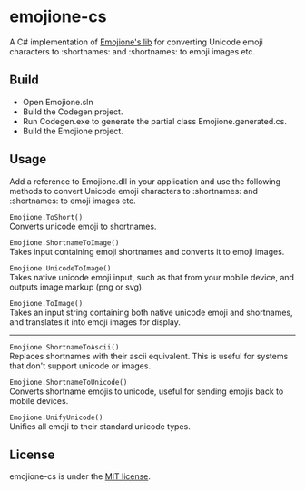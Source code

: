 # emojione-cs

A C# implementation of [Emojione's lib](https://github.com/Ranks/emojione) for converting Unicode emoji characters to :shortnames: and :shortnames: to emoji images etc. 

## Build

* Open Emojione.sln
* Build the Codegen project.
* Run Codegen.exe to generate the partial class Emojione.generated.cs. 
* Build the Emojione project.

## Usage

Add a reference to Emojione.dll in your application and use the following methods to convert Unicode emoji characters to :shortnames: and :shortnames: to emoji images etc.

`Emojione.ToShort()`  
Converts unicode emoji to shortnames.

`Emojione.ShortnameToImage()`  
Takes input containing emoji shortnames and converts it to emoji images.

`Emojione.UnicodeToImage()`  
Takes native unicode emoji input, such as that from your mobile device, and outputs image markup (png or svg).

`Emojione.ToImage()`  
Takes an input string containing both native unicode emoji and shortnames, and translates it into emoji images for display.

---

`Emojione.ShortnameToAscii()`  
Replaces shortnames with their ascii equivalent.  This is useful for systems that don't support unicode or images.

`Emojione.ShortnameToUnicode()`  
Converts shortname emojis to unicode, useful for sending emojis back to mobile devices.

`Emojione.UnifyUnicode()`  
Unifies all emoji to their standard unicode types. 

## License
emojione-cs is under the [MIT license](http://opensource.org/licenses/MIT).
